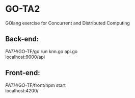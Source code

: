 # GO-TA2
GOlang exercise for Concurrent and Distributed Computing
## Back-end:
*PATH*/GO-TF/go run knn.go api.go <br/>
localhost:9000/api
## Front-end:
*PATH*/GO-TF/front/npm start <br/>
localhost:4200/
